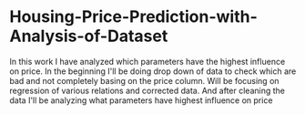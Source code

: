 # Housing-Price-Prediction-with-Analysis-of-Dataset

In this work I have analyzed which parameters have the highest influence on price. In the beginning I'll be doing drop down of data to check which are bad and not completely basing on the price column. Will be focusing on regression of various relations and corrected data. And after cleaning the data I'll be analyzing what parameters have highest influence on price
